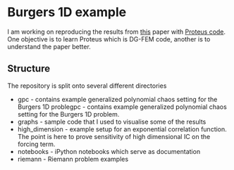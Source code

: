 # Burgers 1D example

I am working on reproducing the results from
[this](http://rspa.royalsocietypublishing.org/content/470/2171/20140080) paper
with [Proteus code](https://github.com/erdc-cm/proteus). One objective is to learn
Proteus which is DG-FEM code, another is to understand the paper better.

## Structure

The repository is split onto several different directories

  * gpc - contains example generalized polynomial chaos setting for the
    Burgers 1D problegpc - contains example generalized polynomial chaos
    setting for the Burgers 1D problem.
  * graphs - sample code that I used to visualise some of the results
  * high_dimension - example setup for an exponential correlation function.
    The point is here to prove sensitivity of high dimensional IC on the
    forcing term.
  * notebooks - iPython notebooks which serve as documentation
  * riemann - Riemann problem examples

